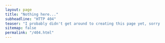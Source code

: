 ```yaml
---
layout: page
title: "Nothing here..."
subheadline: "HTTP 404"
teaser: "I probably didn't get around to creating this page yet, sorry!"
sitemap: false
permalink: "/404.html"
---
```

